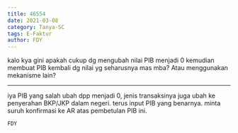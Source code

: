 ```yaml
---
title: 46554
date: 2021-03-08
category: Tanya-SC
tags: E-Faktur
author: FDY
---
```


kalo kya gini apakah cukup dg mengubah nilai PIB menjadi 0 kemudian membuat PIB kembali dg nilai yg seharusnya mas mba? Atau menggunakan mekanisme lain?

---

iya PIB yang salah ubah dpp menjadi 0, jenis transaksinya juga ubah ke penyerahan BKP/JKP dalam negeri. terus input PIB yang benarnya. minta suruh konfirmasi ke AR atas pembetulan PIB ini.

`FDY`
